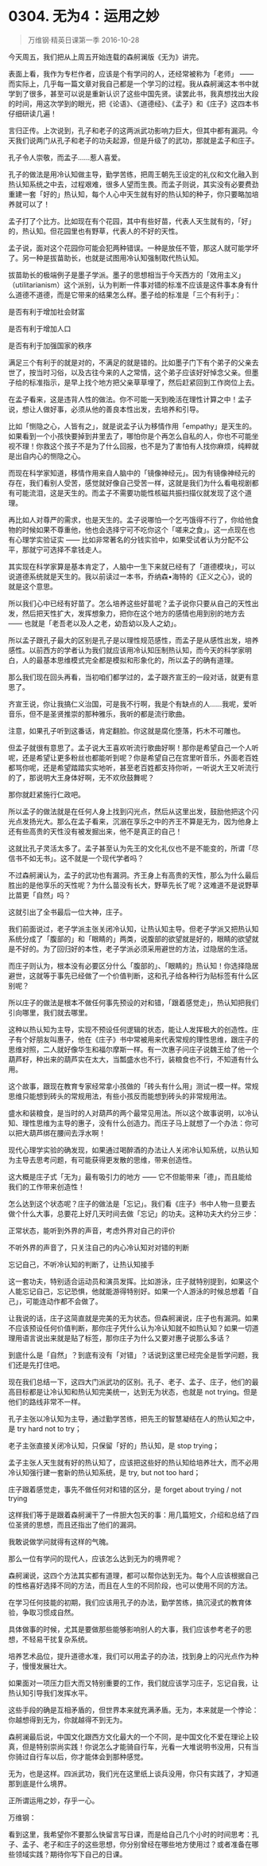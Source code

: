 # 0304. 无为4：运用之妙
> 万维钢·精英日课第一季
2016-10-28

今天周五，我们把从上周五开始连载的森舸澜版《无为》讲完。

表面上看，我作为专栏作者，应该是个有学问的人，还经常被称为「老师」 —— 而实际上，几乎每一篇文章对我自己都是一个学习的过程。我从森舸澜这本书中就学到了很多，甚至可以说是重新认识了这些中国先贤。读罢此书，我真想找出大段的时间，用这次学到的眼光，把《论语》、《道德经》、《孟子》和《庄子》这四本书仔细研读几遍！

言归正传。上次说到，孔子和老子的这两派武功影响力巨大，但其中都有漏洞。今天我们说两门从孔子和老子的功夫起源，但是升级了的武功，那就是孟子和庄子。

孔子令人崇敬，而孟子……惹人喜爱。

孔子的做法是用冷认知做主导，勤学苦练，把周王朝先王设定的礼仪和文化融入到热认知系统之中去，过程艰难，很多人望而生畏。而孟子则说，其实没有必要费劲重建一套「好的」热认知，每个人心中天生就有好的热认知的种子，你只要略加培养就可以了！

孟子打了个比方。比如现在有个花园，其中有些好苗，代表人天生就有的，「好」的，热认知。但花园里也有野草，代表人的不好的天性。

孟子说，面对这个花园你可能会犯两种错误。一种是放任不管，那这人就可能学坏了。另一种是拔苗助长，也就是试图用冷认知强制取代热认知。

拔苗助长的极端例子是墨子学派。墨子的思想相当于今天西方的「效用主义」（utilitarianism）这个派别，认为判断一件事对错的标准不应该是这件事本身有什么道德不道德，而是它带来的结果怎么样。墨子给的标准是「三个有利于」：

是否有利于增加社会财富

是否有利于增加人口

是否有利于加强国家的秩序

满足三个有利于的就是对的，不满足的就是错的。比如墨子门下有个弟子的父亲去世了，按当时习俗，以及古往今来的人之常情，这个弟子应该好好悼念父亲。但墨子给的标准指示，是早上找个地方把父亲草草埋了，然后赶紧回到工作岗位上去。

在孟子看来，这是违背人性的做法。你不可能一天到晚活在理性计算之中！孟子说，想让人做好事，必须从他的善良本性出发，去培养和引导。

比如「恻隐之心，人皆有之」，就是说孟子认为移情作用「empathy」是天生的。如果看到一个小孩快要掉到井里去了，哪怕你是个再怎么自私的人，你也不可能坐视不理！你救这个孩子不是为了什么回报，也不是为了害怕有人找你麻烦，纯粹就是出自内心的恻隐之心。

而现在科学家知道，移情作用来自人脑中的「镜像神经元」。因为有镜像神经元的存在，我们看别人受苦，感觉就好像自己受苦一样，这就是我们为什么看电视剧都有可能流泪，这是天生的。而孟子不需要功能性核磁共振扫描仪就发现了这个道理。

再比如人对尊严的需求，也是天生的。孟子说哪怕一个乞丐饿得不行了，你给他食物的时候如果不尊重他，他也会选择宁可不吃你这个「嗟来之食」。这一点现在也有心理学实验证实 —— 比如非常著名的分钱实验中，如果受试者认为分配不公平，那就宁可选择不拿钱走人。

其实现在科学家算是基本肯定了，人脑中一生下来就已经有了「道德模块」，可以说道德系统就是天生的。我以前读过一本书，乔纳森•海特的《正义之心》，说的就是这个意思。

所以我们心中已经有好苗了。怎么培养这些好苗呢？孟子说你只要从自己的天性出发，然后把天性扩大，发挥想象力，把你在这个地方的感情也用到别的地方去 —— 也就是「老吾老以及人之老，幼吾幼以及人之幼」。

所以孟子跟孔子最大的区别是孔子是以理性规范感性，而孟子是从感性出发，培养感性。以前西方的学者认为我们就应该用冷认知压制热认知，而今天的科学家明白，人的最基本思维模式完全都是模拟和形象化的，所以孟子的确有道理。

那么我们现在回头再看，当初咱们都学过的，孟子跟齐宣王的一段对话，就更有意思了。

齐宣王说，你让我搞仁义治国，可是我不行啊，我是个有缺点的人……我呢，爱听音乐，但不是圣贤推崇的那种雅乐，我听的都是流行歌曲。

注意，如果孔子听到这番话，肯定翻脸。你这就是腐化堕落，朽木不可雕也。

但孟子就很有意思了。孟子说大王喜欢听流行歌曲好啊！那你是希望自己一个人听呢，还是希望让更多粉丝也都能听到呢？你是希望自己在宫里听音乐，外面老百姓都骂你呢，还是希望踏踏实实地听，甚至老百姓都支持你听，一听说大王又听流行的了，那说明大王身体好啊，无不欢欣鼓舞呢？

那你就赶紧施行仁政吧。

所以孟子的做法就是在任何人身上找到闪光点，然后从这里出发，鼓励他把这个闪光点发扬光大。那么在孟子看来，沉溺在享乐之中的齐王不算是无为，因为他身上还有些高贵的天性没有被发掘出来，他不是真正的自己！

这就比孔子灵活太多了。孟子甚至认为先王的文化礼仪也不是不能变的，所谓「尽信书不如无书」。这不就是一个现代学者吗？

不过森舸澜认为，孟子的武功也有漏洞。齐王身上有高贵的天性，那么为什么最后胜出的是他享乐的天性呢？为什么苗没有长大，野草先长了呢？这难道不是说野草比苗更「自然」吗？

这就引出了全书最后一位大神，庄子。

我们前面说过，老子学派主张关闭冷认知，让热认知主导。但老子学派又把热认知系统分成了「腹部的」和「眼睛的」两类，说腹部的欲望就是好的，眼睛的欲望就是不好的。为了回归好的本性，老子学派必须采用避世的方法，过隐居的生活。

而庄子则认为，根本没有必要区分什么「腹部的」、「眼睛的」热认知！你选择隐居避世，这就等于事先已经做了一个价值判断，这和孔子给各种行为贴标签有什么区别呢？

所以庄子的做法是根本不做任何事先预设的对和错，「跟着感觉走」，热认知把我们引向哪里，我们就去哪里。

这种以热认知为主导，实现不预设任何逻辑的状态，能让人发挥极大的创造性。庄子有个好朋友叫惠子，他在《庄子》书中常被用来代表常规的理性思维，跟庄子的思维对照，二人就好像华生和福尔摩斯一样。有一次惠子问庄子说魏王给了他一个葫芦籽，种出来的葫芦实在太大，当瓢盛水也不行，装粮食也不行，不知道有什么用。

这个故事，跟现在教育专家经常拿小孩做的「砖头有什么用」测试一模一样。常规思维只能想到砖头的常规用法，有些小孩反而能想到砖头的非常规用法。

盛水和装粮食，是当时的人对葫芦的两个最常见用法。所以这个故事说明，以冷认知、理性思维为主导的惠子，没有什么创造力。而庄子马上就想了一个办法：你可以把大葫芦绑在腰间去浮水啊！

现代心理学实验的确发现，如果通过喝醉酒的办法让人关闭冷认知系统，以热认知为主导去思考问题，有可能获得更发散的思维，带来创造性。

这大概是庄子式「无为」最有吸引力的地方 —— 它不但能带来「德」，而且能给我们的工作带来创造性！

怎么达到这个状态呢？庄子的做法是「忘记」。我们看《庄子》书中人物一旦要去做个什么大事，总要花上好几天时间去做「忘记」的功夫。这种功夫大约分三步：

正常状态，能听到外界的声音，考虑外界对自己的评价

不听外界的声音了，只关注自己的内心冷认知对对错的判断

忘记自己，不听冷认知的判断了，让热认知接手

这一套功夫，特别适合运动员和演员发挥。比如游泳，庄子就特别提到，如果这个人能忘记自己，忘记恐惧，他就能游得特别好。如果一个人游泳的时候总想着「自己」，可能连动作都不会做了。

让我说的话，庄子这简直就是完美的无为状态。但森舸澜说，庄子也有漏洞。如果不应该预设任何价值判断，那你庄子凭什么认为冷认知就不如热认知？如果一切道理用语言说出来就是贴了标签，那你庄子为什么又要对惠子说那么多话？

到底什么是「自然」？到底有没有「对错」？话说到这里已经完全是哲学问题，我们还是先打住吧。

现在我们总结一下，这四大门派武功的区别。孔子、老子、孟子、庄子，他们的最高目标都是让冷认知和热认知完美统一，达到无为状态，也就是 not trying。但是他们的路线非常不一样。

孔子主张以冷认知为主导，通过勤学苦练，把先王的智慧凝结在人的热认知之中，是 try hard not to try；

老子主张直接关闭冷认知，只保留「好的」热认知，是 stop trying；

孟子主张人天生就有好的热认知了，应该把这些好的热认知给培养壮大，而不必用冷认知强行建一套新的热认知系统，是 try, but not too hard；

庄子跟着感觉走，事先不做任何对和错的区分，是 forget about trying / not trying

这样我们等于是跟着森舸澜干了一件胆大包天的事：用几篇短文，介绍和总结了四位圣贤的思想，而且还指出了他们的漏洞。

我敢说做学问就得有这样的气魄。

那么一位有学问的现代人，应该怎么达到无为的境界呢？

森舸澜说，这四个方法其实都有道理，都可以帮你达到无为。每个人应该根据自己的性格喜好选择不同的方法，而且在人生的不同阶段，也可以使用不同的方法。

在学习任何技能的初期，我们应该用孔子的办法，勤学苦练，搞沉浸式的教育体验，争取习惯成自然。

具体做事的时候，尤其是要做那些能够影响别人的大事，我们应该参考老子的思想，不轻易干扰复杂系统。

培养艺术品位，提升道德水准，我们可以用孟子的办法，找到身上的闪光点作为种子，慢慢发展壮大。

如果面对一项压力巨大而又特别重要的工作，我们就应该学习庄子，忘记自我，让热认知引导我们发挥水平。

这些手段的确是互相矛盾的，但世界本来就充满矛盾。无为，本来就是一个悖论：你越想得到无为，你就越得不到无为。

森舸澜最后说，中国文化跟西方文化最大的一个不同，是中国文化不爱在理论上较真，但是特别崇尚实践！你说怎么才能骑自行车，光看一大堆说明书没用，只有当你骑过自行车以后，你才能体会到那种感觉。

无为，也是这样。四派武功，我们光在这里纸上谈兵没用，你只有实践了，才知道那到底是什么境界。

正所谓运用之妙，存乎一心。

万维钢：

看到这里，我希望你不要那么快留言写日课，而是给自己几个小时的时间思考：孔子、孟子、老子和庄子的这些思想，你分别曾经在哪些地方使用过？或者准备在哪些领域实践？期待你写下自己的日课。
